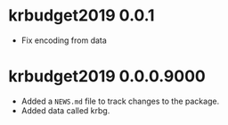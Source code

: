 # krbudget2019 0.0.1

* Fix encoding from data

# krbudget2019 0.0.0.9000

* Added a `NEWS.md` file to track changes to the package.
* Added data called krbg.
